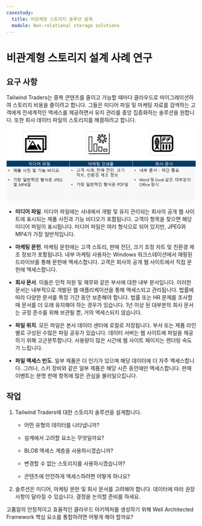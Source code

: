 ```yaml
---
casestudy:
  title: 비관계형 스토리지 솔루션 설계
  module: Non-relational storage solutions
---
```

# <a name="design-non-relational-storage-case-study"></a>비관계형 스토리지 설계 사례 연구

## <a name="requirements"></a>요구 사항

Tailwind Traders는 중복 콘텐츠를 줄이고 가능할 때마다 클라우드로 마이그레이션하여 스토리지 비용을 줄이려고 합니다. 그들은 미디어 파일 및 마케팅 자료를 검색하는 고객에게 전세계적인 액세스를 제공하면서 유지 관리를 중앙 집중화하는 솔루션을 원합니다. 또한 회사 데이터 파일의 스토리지를 해결하려고 합니다. 

![비관계형 스토리지 아키텍처](media/Nonrelational%20storage.png)

 

* **미디어 파일**. 미디어 파일에는 사내에서 개발 및 유지 관리되는 회사의 공개 웹 사이트에 표시되는 제품 사진과 기능 비디오가 포함됩니다. 고객이 항목을 찾으면 해당 미디어 파일이 표시됩니다. 미디어 파일은 여러 형식으로 되어 있지만, JPEG와 MP4가 가장 일반적입니다. 

* **마케팅 문헌**. 마케팅 문헌에는 고객 스토리, 판매 전단, 크기 조정 차트 및 친환경 제조 정보가 포함됩니다. 내부 마케팅 사용자는 Windows 워크스테이션에서 매핑된 드라이브를 통해 문헌에 액세스합니다. 고객은 회사의 공개 웹 사이트에서 직접 문헌에 액세스합니다.

* **회사 문서**. 이들은 인적 자원 및 재무와 같은 부서에 대한 내부 문서입니다. 이러한 문서는 내부적으로 개발된 웹 애플리케이션을 통해 액세스되고 관리됩니다. 법률에 따라 다양한 문서를 특정 기간 동안 보존해야 합니다. 법률 또는 HR 문제를 조사할 때 문서를 더 오래 유지해야 하는 경우가 있습니다. 1년 이상 된 대부분의 회사 문서는 규정 준수를 위해 보관될 뿐, 거의 액세스되지 않습니다.

* **파일 위치**. 모든 파일은 본사 데이터 센터에 로컬로 저장됩니다. 부서 또는 제품 라인별로 구성된 수많은 파일 공유가 있습니다. 데이터 서버는 웹 사이트에 파일을 제공하기 위해 고군분투합니다. 사용량이 많은 시간에 웹 사이트 페이지는 렌더링 속도가 느립니다. 

* **파일 액세스 빈도**. 일부 제품은 더 인기가 있으며 해당 데이터에 더 자주 액세스합니다. 그러나, 스키 장비와 같은 일부 제품은 해당 시즌 동안에만 액세스합니다. 판매 이벤트는 분명 판매 항목에 많은 관심을 불러일으킵니다. 

## <a name="tasks"></a>작업

1. Tailwind Traders에 대한 스토리지 솔루션을 설계합니다.  

      * 어떤 유형의 데이터를 나타냅니까?  

      * 설계에서 고려할 요소는 무엇일까요?

      * BLOB 액세스 계층을 사용하시겠습니까?

      * 변경할 수 없는 스토리지를 사용하시겠습니까?

      * 콘텐츠에 안전하게 액세스하려면 어떻게 하나요?

2.  솔루션은 미디어, 마케팅 문헌 및 회사 문서를 고려해야 합니다. 데이터에 따라 권장 사항이 달라질 수 있습니다. 결정을 논의할 준비를 하세요. 

고품질의 안정적이고 효율적인 클라우드 아키텍처를 생성하기 위해 Well Architected Framework 핵심 요소를 통합하려면 어떻게 해야 할까요?
